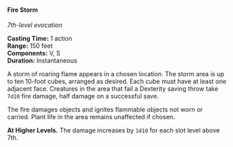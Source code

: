 #### Fire Storm
<!-- markdownlint-disable link-image-reference-definitions -->
[_metadata_:spell_name]:- "Fire Storm"
[_metadata_:spell_level]:- "7"
[_metadata_:spell_school]:- "evocation"
[_metadata_:ritual]:- "false"
[_metadata_:casting_time_amount]:- "1"
[_metadata_:casting_time_unit]:- "action"
[_metadata_:range]:- "150 feet"
[_metadata_:components_verbal]:- "true"
[_metadata_:components_somatic]:- "true"
[_metadata_:components_material]:- "false"
[_metadata_:duration]:- "Instantaneous"
[_metadata_:concentration]:- "false"
[_metadata_:saving_throw]:- "Dexterity"
[_metadata_:saving_throw_success]:- "halves_damage"
[_metadata_:damage_formula]:- "7d10"
[_metadata_:damage_type]:- "fire"
[_metadata_:compared_to_wotc_srd_5.1]:- "mechanics_different_wording_different"
[_metadata_:compared_to_a5e_srd]:- "mechanics_same_wording_different"
<!-- markdownlint-disable-next-line no-emphasis-as-heading -->
_7th-level evocation_

**Casting Time:** 1 action \
**Range:** 150 feet \
**Components:** V, S \
**Duration:** Instantaneous

A storm of roaring flame appears in a chosen location.
The storm area is up to ten 10-foot cubes, arranged as desired.
Each cube must have at least one adjacent face.
Creatures in the area that fail a Dexterity saving throw take `7d10` fire damage, half damage on a successful save.

The fire damages objects and ignites flammable objects not worn or carried.
Plant life in the area remains unaffected if chosen.

**At Higher Levels.**
The damage increases by `1d10` for each slot level above 7th.
